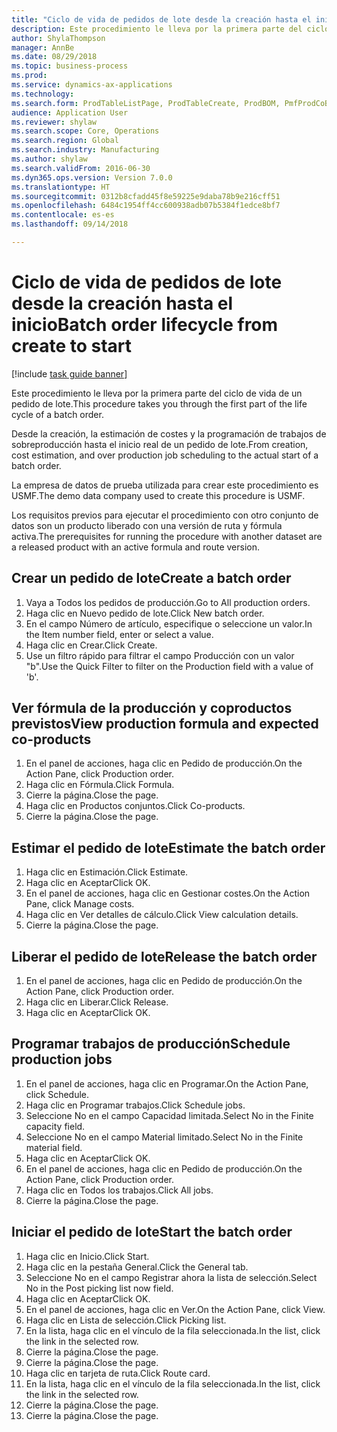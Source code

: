 ```yaml
--- 
title: "Ciclo de vida de pedidos de lote desde la creación hasta el inicio"
description: Este procedimiento le lleva por la primera parte del ciclo de vida de un pedido de lote.
author: ShylaThompson
manager: AnnBe
ms.date: 08/29/2018
ms.topic: business-process
ms.prod: 
ms.service: dynamics-ax-applications
ms.technology: 
ms.search.form: ProdTableListPage, ProdTableCreate, ProdBOM, PmfProdCoBy, ProdParmCostEstimation, ProdCalcTrans, ProdParmRelease, ProdSchedule, ProdRouteJob, ProdParmStartUp, ProdJournalTransBOM, ProdJournalTransRoute
audience: Application User
ms.reviewer: shylaw
ms.search.scope: Core, Operations
ms.search.region: Global
ms.search.industry: Manufacturing
ms.author: shylaw
ms.search.validFrom: 2016-06-30
ms.dyn365.ops.version: Version 7.0.0
ms.translationtype: HT
ms.sourcegitcommit: 0312b8cfadd45f8e59225e9daba78b9e216cff51
ms.openlocfilehash: 6484c1954ff4cc600938adb07b5384f1edce8bf7
ms.contentlocale: es-es
ms.lasthandoff: 09/14/2018

---
```

# <a name="batch-order-lifecycle-from-create-to-start"></a><span data-ttu-id="8404b-103">Ciclo de vida de pedidos de lote desde la creación hasta el inicio</span><span class="sxs-lookup"><span data-stu-id="8404b-103">Batch order lifecycle from create to start</span></span>

[!include [task guide banner](../../includes/task-guide-banner.md)]

<span data-ttu-id="8404b-104">Este procedimiento le lleva por la primera parte del ciclo de vida de un pedido de lote.</span><span class="sxs-lookup"><span data-stu-id="8404b-104">This procedure takes you through the first part of the life cycle of a batch order.</span></span>

<span data-ttu-id="8404b-105">Desde la creación, la estimación de costes y la programación de trabajos de sobreproducción hasta el inicio real de un pedido de lote.</span><span class="sxs-lookup"><span data-stu-id="8404b-105">From creation, cost estimation, and over production job scheduling to the actual start of a batch order.</span></span>



<span data-ttu-id="8404b-106">La empresa de datos de prueba utilizada para crear este procedimiento es USMF.</span><span class="sxs-lookup"><span data-stu-id="8404b-106">The demo data company used to create this procedure is USMF.</span></span> 



<span data-ttu-id="8404b-107">Los requisitos previos para ejecutar el procedimiento con otro conjunto de datos son un producto liberado con una versión de ruta y fórmula activa.</span><span class="sxs-lookup"><span data-stu-id="8404b-107">The prerequisites for running the procedure with another dataset are a released product with an active formula and route version.</span></span>


## <a name="create-a-batch-order"></a><span data-ttu-id="8404b-108">Crear un pedido de lote</span><span class="sxs-lookup"><span data-stu-id="8404b-108">Create a batch order</span></span>
1. <span data-ttu-id="8404b-109">Vaya a Todos los pedidos de producción.</span><span class="sxs-lookup"><span data-stu-id="8404b-109">Go to All production orders.</span></span>
2. <span data-ttu-id="8404b-110">Haga clic en Nuevo pedido de lote.</span><span class="sxs-lookup"><span data-stu-id="8404b-110">Click New batch order.</span></span>
3. <span data-ttu-id="8404b-111">En el campo Número de artículo, especifique o seleccione un valor.</span><span class="sxs-lookup"><span data-stu-id="8404b-111">In the Item number field, enter or select a value.</span></span>
4. <span data-ttu-id="8404b-112">Haga clic en Crear.</span><span class="sxs-lookup"><span data-stu-id="8404b-112">Click Create.</span></span>
5. <span data-ttu-id="8404b-113">Use un filtro rápido para filtrar el campo Producción con un valor "b".</span><span class="sxs-lookup"><span data-stu-id="8404b-113">Use the Quick Filter to filter on the Production field with a value of 'b'.</span></span>

## <a name="view-production-formula-and-expected-co-products"></a><span data-ttu-id="8404b-114">Ver fórmula de la producción y coproductos previstos</span><span class="sxs-lookup"><span data-stu-id="8404b-114">View production formula and expected co-products</span></span>
1. <span data-ttu-id="8404b-115">En el panel de acciones, haga clic en Pedido de producción.</span><span class="sxs-lookup"><span data-stu-id="8404b-115">On the Action Pane, click Production order.</span></span>
2. <span data-ttu-id="8404b-116">Haga clic en Fórmula.</span><span class="sxs-lookup"><span data-stu-id="8404b-116">Click Formula.</span></span>
3. <span data-ttu-id="8404b-117">Cierre la página.</span><span class="sxs-lookup"><span data-stu-id="8404b-117">Close the page.</span></span>
4. <span data-ttu-id="8404b-118">Haga clic en Productos conjuntos.</span><span class="sxs-lookup"><span data-stu-id="8404b-118">Click Co-products.</span></span>
5. <span data-ttu-id="8404b-119">Cierre la página.</span><span class="sxs-lookup"><span data-stu-id="8404b-119">Close the page.</span></span>

## <a name="estimate-the-batch-order"></a><span data-ttu-id="8404b-120">Estimar el pedido de lote</span><span class="sxs-lookup"><span data-stu-id="8404b-120">Estimate the batch order</span></span>
1. <span data-ttu-id="8404b-121">Haga clic en Estimación.</span><span class="sxs-lookup"><span data-stu-id="8404b-121">Click Estimate.</span></span>
2. <span data-ttu-id="8404b-122">Haga clic en Aceptar</span><span class="sxs-lookup"><span data-stu-id="8404b-122">Click OK.</span></span>
3. <span data-ttu-id="8404b-123">En el panel de acciones, haga clic en Gestionar costes.</span><span class="sxs-lookup"><span data-stu-id="8404b-123">On the Action Pane, click Manage costs.</span></span>
4. <span data-ttu-id="8404b-124">Haga clic en Ver detalles de cálculo.</span><span class="sxs-lookup"><span data-stu-id="8404b-124">Click View calculation details.</span></span>
5. <span data-ttu-id="8404b-125">Cierre la página.</span><span class="sxs-lookup"><span data-stu-id="8404b-125">Close the page.</span></span>

## <a name="release-the-batch-order"></a><span data-ttu-id="8404b-126">Liberar el pedido de lote</span><span class="sxs-lookup"><span data-stu-id="8404b-126">Release the batch order</span></span>
1. <span data-ttu-id="8404b-127">En el panel de acciones, haga clic en Pedido de producción.</span><span class="sxs-lookup"><span data-stu-id="8404b-127">On the Action Pane, click Production order.</span></span>
2. <span data-ttu-id="8404b-128">Haga clic en Liberar.</span><span class="sxs-lookup"><span data-stu-id="8404b-128">Click Release.</span></span>
3. <span data-ttu-id="8404b-129">Haga clic en Aceptar</span><span class="sxs-lookup"><span data-stu-id="8404b-129">Click OK.</span></span>

## <a name="schedule-production-jobs"></a><span data-ttu-id="8404b-130">Programar trabajos de producción</span><span class="sxs-lookup"><span data-stu-id="8404b-130">Schedule production jobs</span></span>
1. <span data-ttu-id="8404b-131">En el panel de acciones, haga clic en Programar.</span><span class="sxs-lookup"><span data-stu-id="8404b-131">On the Action Pane, click Schedule.</span></span>
2. <span data-ttu-id="8404b-132">Haga clic en Programar trabajos.</span><span class="sxs-lookup"><span data-stu-id="8404b-132">Click Schedule jobs.</span></span>
3. <span data-ttu-id="8404b-133">Seleccione No en el campo Capacidad limitada.</span><span class="sxs-lookup"><span data-stu-id="8404b-133">Select No in the Finite capacity field.</span></span>
4. <span data-ttu-id="8404b-134">Seleccione No en el campo Material limitado.</span><span class="sxs-lookup"><span data-stu-id="8404b-134">Select No in the Finite material field.</span></span>
5. <span data-ttu-id="8404b-135">Haga clic en Aceptar</span><span class="sxs-lookup"><span data-stu-id="8404b-135">Click OK.</span></span>
6. <span data-ttu-id="8404b-136">En el panel de acciones, haga clic en Pedido de producción.</span><span class="sxs-lookup"><span data-stu-id="8404b-136">On the Action Pane, click Production order.</span></span>
7. <span data-ttu-id="8404b-137">Haga clic en Todos los trabajos.</span><span class="sxs-lookup"><span data-stu-id="8404b-137">Click All jobs.</span></span>
8. <span data-ttu-id="8404b-138">Cierre la página.</span><span class="sxs-lookup"><span data-stu-id="8404b-138">Close the page.</span></span>

## <a name="start-the-batch-order"></a><span data-ttu-id="8404b-139">Iniciar el pedido de lote</span><span class="sxs-lookup"><span data-stu-id="8404b-139">Start the batch order</span></span>
1. <span data-ttu-id="8404b-140">Haga clic en Inicio.</span><span class="sxs-lookup"><span data-stu-id="8404b-140">Click Start.</span></span>
2. <span data-ttu-id="8404b-141">Haga clic en la pestaña General.</span><span class="sxs-lookup"><span data-stu-id="8404b-141">Click the General tab.</span></span>
3. <span data-ttu-id="8404b-142">Seleccione No en el campo Registrar ahora la lista de selección.</span><span class="sxs-lookup"><span data-stu-id="8404b-142">Select No in the Post picking list now field.</span></span>
4. <span data-ttu-id="8404b-143">Haga clic en Aceptar</span><span class="sxs-lookup"><span data-stu-id="8404b-143">Click OK.</span></span>
5. <span data-ttu-id="8404b-144">En el panel de acciones, haga clic en Ver.</span><span class="sxs-lookup"><span data-stu-id="8404b-144">On the Action Pane, click View.</span></span>
6. <span data-ttu-id="8404b-145">Haga clic en Lista de selección.</span><span class="sxs-lookup"><span data-stu-id="8404b-145">Click Picking list.</span></span>
7. <span data-ttu-id="8404b-146">En la lista, haga clic en el vínculo de la fila seleccionada.</span><span class="sxs-lookup"><span data-stu-id="8404b-146">In the list, click the link in the selected row.</span></span>
8. <span data-ttu-id="8404b-147">Cierre la página.</span><span class="sxs-lookup"><span data-stu-id="8404b-147">Close the page.</span></span>
9. <span data-ttu-id="8404b-148">Cierre la página.</span><span class="sxs-lookup"><span data-stu-id="8404b-148">Close the page.</span></span>
10. <span data-ttu-id="8404b-149">Haga clic en tarjeta de ruta.</span><span class="sxs-lookup"><span data-stu-id="8404b-149">Click Route card.</span></span>
11. <span data-ttu-id="8404b-150">En la lista, haga clic en el vínculo de la fila seleccionada.</span><span class="sxs-lookup"><span data-stu-id="8404b-150">In the list, click the link in the selected row.</span></span>
12. <span data-ttu-id="8404b-151">Cierre la página.</span><span class="sxs-lookup"><span data-stu-id="8404b-151">Close the page.</span></span>
13. <span data-ttu-id="8404b-152">Cierre la página.</span><span class="sxs-lookup"><span data-stu-id="8404b-152">Close the page.</span></span>



